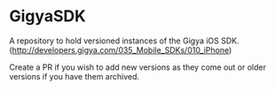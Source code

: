 GigyaSDK
========

A repository to hold versioned instances of the Gigya iOS SDK. (http://developers.gigya.com/035_Mobile_SDKs/010_iPhone)

Create a PR if you wish to add new versions as they come out or older versions if you have them archived.

